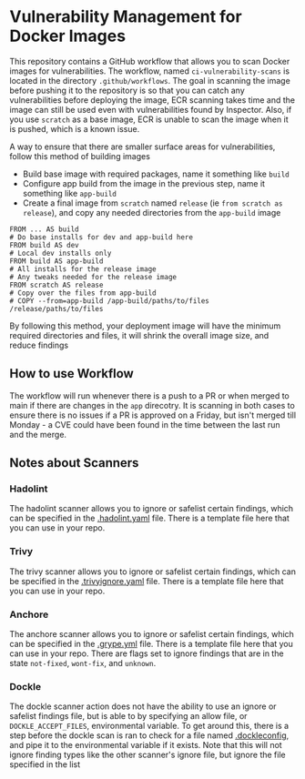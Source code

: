 # Vulnerability Management for Docker Images

This repository contains a GitHub workflow that allows you to scan Docker images for vulnerabilities. The workflow, named `ci-vulnerability-scans` is located in the directory `.github/workflows`. The goal in scanning the image before pushing it to the repository is so that you can catch any vulnerabilities before deploying the image, ECR scanning takes time and the image can still be used even with vulnerabilities found by Inspector. Also, if you use `scratch` as a base image, ECR is unable to scan the image when it is pushed, which is a known issue.

A way to ensure that there are smaller surface areas for vulnerabilities, follow this method of building images

- Build base image with required packages, name it something like `build`
- Configure app build from the image in the previous step, name it something like `app-build`
- Create a final image from `scratch` named `release` (ie `from scratch as release`), and copy any needed directories from the `app-build` image

```
FROM ... AS build
# Do base installs for dev and app-build here
FROM build AS dev
# Local dev installs only
FROM build AS app-build
# All installs for the release image
# Any tweaks needed for the release image
FROM scratch AS release
# Copy over the files from app-build
# COPY --from=app-build /app-build/paths/to/files /release/paths/to/files
```

By following this method, your deployment image will have the minimum required directories and files, it will shrink the overall image size, and reduce findings

## How to use Workflow

The workflow will run whenever there is a push to a PR or when merged to main if there are changes in the `app` direcotry. It is scanning in both cases to ensure there is no issues if a PR is approved on a Friday, but isn't merged till Monday - a CVE could have been found in the time between the last run and the merge.

## Notes about Scanners

### Hadolint

The hadolint scanner allows you to ignore or safelist certain findings, which can be specified in the [.hadolint.yaml](../../.hadolint.yaml) file. There is a template file here that you can use in your repo.

### Trivy

The trivy scanner allows you to ignore or safelist certain findings, which can be specified in the [.trivyignore.yaml](../../.trivyignore.yaml) file. There is a template file here that you can use in your repo.

### Anchore

The anchore scanner allows you to ignore or safelist certain findings, which can be specified in the [.grype.yml](../../.grype.yml) file. There is a template file here that you can use in your repo. There are flags set to ignore findings that are in the state `not-fixed`, `wont-fix`, and `unknown`.

### Dockle

The dockle scanner action does not have the ability to use an ignore or safelist findings file, but is able to by specifying an allow file, or `DOCKLE_ACCEPT_FILES`, environmental variable. To get around this, there is a step before the dockle scan is ran to check for a file named [.dockleconfig](../../.dockleconfig), and pipe it to the environmental variable if it exists. Note that this will not ignore finding types like the other scanner's ignore file, but ignore the file specified in the list
